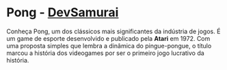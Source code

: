 ﻿# Pong - [DevSamurai](https://cursos.devsamurai.com.br/)
Conheça Pong, um dos clássicos mais significantes da indústria de jogos. É um game de esporte desenvolvido e publicado pela **Atari** em 1972. Com uma proposta simples que lembra a dinâmica do pingue-pongue, o título marcou a história dos videogames por ser o primeiro jogo lucrativo da história. 
